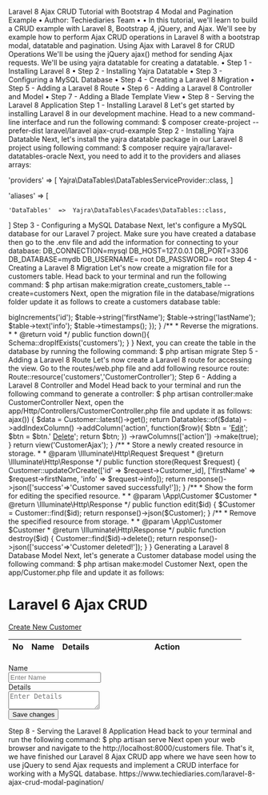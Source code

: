 Laravel 8 Ajax CRUD Tutorial with Bootstrap 4 Modal and Pagination Example
    • Author: Techiediaries Team
    • 
    • 
In this tutorial, we'll learn to build a CRUD example with Laravel 8, Bootstrap 4, jQuery, and Ajax.
We'll see by example how to perform Ajax CRUD operations in Laravel 8 with a bootstrap modal, datatable and pagination.
Using Ajax with Laravel 8 for CRUD Operations
We'll be using the jQuery ajax() method for sending Ajax requests.
We'll be using yajra datatable for creating a datatable.
    • Step 1 - Installing Laravel 8
    • Step 2 - Installing Yajra Datatable
    • Step 3 - Configuring a MySQL Database
    • Step 4 - Creating a Laravel 8 Migration
    • Step 5 - Adding a Laravel 8 Route
    • Step 6 - Adding a Laravel 8 Controller and Model
    • Step 7 - Adding a Blade Template View
    • Step 8 - Serving the Laravel 8 Application
Step 1 - Installing Laravel 8
Let's get started by installing Laravel 8 in our development machine.
Head to a new command-line interface and run the following command:
$ composer create-project --prefer-dist laravel/laravel ajax-crud-example
Step 2 - Installing Yajra Datatable
Next, let's install the yajra datatable package in our Laravel 8 project using following command:
$ composer require yajra/laravel-datatables-oracle
Next, you need to add it to the providers and aliases arrays:

'providers'  =>  [
    Yajra\DataTables\DataTablesServiceProvider::class,
]

'aliases'  =>  [

    'DataTables'  =>  Yajra\DataTables\Facades\DataTables::class,

]
Step 3 - Configuring a MySQL Database
Next, let's configure a MySQL database for our Laravel 7 project. Make sure you have created a database then go to the .env file and add the information for connecting to your database:
DB_CONNECTION=mysql
DB_HOST=127.0.0.1
DB_PORT=3306
DB_DATABASE=mydb
DB_USERNAME= root
DB_PASSWORD= root
Step 4 - Creating a Laravel 8 Migration
Let's now create a migration file for a customers table. Head back to your terminal and run the following command:
$ php artisan make:migration create_customers_table --create=customers
Next, open the migration file in the database/migrations folder update it as follows to create a customers database table:
<?php

use  Illuminate\Support\Facades\Schema;
use  Illuminate\Database\Schema\Blueprint;
use  Illuminate\Database\Migrations\Migration;

class  CreateCustomersTable  extends  Migration{

/**

* Run the migrations.

*

* @return void

*/

public  function up(){

    Schema::create('customers',  function  (Blueprint $table)  {
        $table->bigIncrements('id');
        $table->string('firstName');
        $table->string('lastName');
        $table->text('info');
        $table->timestamps();
    });

}

/**

* Reverse the migrations.

*

* @return void

*/

public  function down(){
    Schema::dropIfExists('customers');

}
}
Next, you can create the table in the database by running the following command:
$ php artisan migrate
Step 5 - Adding a Laravel 8 Route
Let's now create a Laravel 8 route for accessing the view.
Go to the routes/web.php file and add following resource route:
Route::resource('customers','CustomerController');
Step 6 - Adding a Laravel 8 Controller and Model
Head back to your terminal and run the following command to generate a controller:
$ php artisan controller:make CustomerController
Next, open the app/Http/Controllers/CustomerController.php file and update it as follows:
<?php

namespace App\Http\Controllers;

use App\Customer;
use Illuminate\Http\Request;
use DataTables;

class CustomerController extends Controller
{
    /**
     * Display a listing of the resource.
     *
     * @return \Illuminate\Http\Response
     */
    public function index(Request $request)
    {

        if ($request->ajax()) {
            $data = Customer::latest()->get();
            return Datatables::of($data)
                    ->addIndexColumn()
                    ->addColumn('action', function($row){

                           $btn = '<a href="javascript:void(0)" data-toggle="tooltip"  data-id="'.$row->id.'" data-original-title="Edit" class="edit btn btn-primary btn-sm editCustomer">Edit</a>';

                           $btn = $btn.' <a href="javascript:void(0)" data-toggle="tooltip"  data-id="'.$row->id.'" data-original-title="Delete" class="btn btn-danger btn-sm deleteCustomer">Delete</a>';

                            return $btn;
                    })
                    ->rawColumns(['action'])
                    ->make(true);
        }

        return view('CustomerAjax');
    }

    /**
     * Store a newly created resource in storage.
     *
     * @param  \Illuminate\Http\Request  $request
     * @return \Illuminate\Http\Response
     */
    public function store(Request $request)
    {
        Customer::updateOrCreate(['id' => $request->Customer_id],
                ['firstName' => $request->firstName, 'info' => $request->info]);        

        return response()->json(['success'=>'Customer saved successfully!']);
    }
    /**
     * Show the form for editing the specified resource.
     *
     * @param  \App\Customer  $Customer
     * @return \Illuminate\Http\Response
     */
    public function edit($id)
    {
        $Customer = Customer::find($id);
        return response()->json($Customer);
    }

    /**
     * Remove the specified resource from storage.
     *
     * @param  \App\Customer  $Customer
     * @return \Illuminate\Http\Response
     */
    public function destroy($id)
    {
        Customer::find($id)->delete();

        return response()->json(['success'=>'Customer deleted!']);
    }
}
Generating a Laravel 8 Database Model
Next, let's generate a Customer database model using the following command:
$ php artisan make:model Customer
Next, open the app/Customer.php file and update it as follows:
<?php

namespace  App;

use  Illuminate\Database\Eloquent\Model;

class  Customer  extends  Model{

    protected $fillable =  [

        'firstName', 'lastName', 'info'

    ];

}
Step 7 - Adding a Blade Template View
Next, inside the resources/views/ folder, create customer.blade.php file and update it as follows:
<!DOCTYPE html>
<html>
<head>
    <title>Laravel 6 Ajax CRUD Example</title>
    <meta name="csrf-token" content="">
    <link rel="stylesheet" href="https://cdnjs.cloudflare.com/ajax/libs/twitter-bootstrap/4.1.3/css/bootstrap.min.css" />
    <link href="https://cdn.datatables.net/1.10.16/css/jquery.dataTables.min.css" rel="stylesheet">
    <link href="https://cdn.datatables.net/1.10.19/css/dataTables.bootstrap4.min.css" rel="stylesheet">
    <script src="https://ajax.googleapis.com/ajax/libs/jquery/1.9.1/jquery.js"></script>  
    <script src="https://cdnjs.cloudflare.com/ajax/libs/jquery-validate/1.19.0/jquery.validate.js"></script>
    <script src="https://cdn.datatables.net/1.10.16/js/jquery.dataTables.min.js"></script>
    <script src="https://stackpath.bootstrapcdn.com/bootstrap/4.1.3/js/bootstrap.min.js"></script>
    <script src="https://cdn.datatables.net/1.10.19/js/dataTables.bootstrap4.min.js"></script>
</head>
<body>

<div class="container">
    <h1>Laravel 6 Ajax CRUD </h1>
    <a class="btn btn-success" href="javascript:void(0)" id="createNewCustomer"> Create New Customer</a>
    <table class="table table-bordered data-table">
        <thead>
            <tr>
                <th>No</th>
                <th>Name</th>
                <th>Details</th>
                <th width="280px">Action</th>
            </tr>
        </thead>
        <tbody>
        </tbody>
    </table>
</div>

<div class="modal fade" id="ajaxModel" aria-hidden="true">
    <div class="modal-dialog">
        <div class="modal-content">
            <div class="modal-header">
                <h4 class="modal-title" id="modelHeading"></h4>
            </div>
            <div class="modal-body">
                <form id="CustomerForm" name="CustomerForm" class="form-horizontal">
                   <input type="hidden" name="Customer_id" id="Customer_id">
                    <div class="form-group">
                        <label for="name" class="col-sm-2 control-label">Name</label>
                        <div class="col-sm-12">
                            <input type="text" class="form-control" id="name" name="name" placeholder="Enter Name" value="" maxlength="50" required="">
                        </div>
                    </div>

                    <div class="form-group">
                        <label class="col-sm-2 control-label">Details</label>
                        <div class="col-sm-12">
                            <textarea id="detail" name="detail" required="" placeholder="Enter Details" class="form-control"></textarea>
                        </div>
                    </div>

                    <div class="col-sm-offset-2 col-sm-10">
                     <button type="submit" class="btn btn-primary" id="saveBtn" value="create">Save changes
                     </button>
                    </div>
                </form>
            </div>
        </div>
    </div>
</div>

</body>

<script type="text/javascript">
  $(function () {

      $.ajaxSetup({
          headers: {
              'X-CSRF-TOKEN': $('meta[name="csrf-token"]').attr('content')
          }
    });

    var table = $('.data-table').DataTable({
        processing: true,
        serverSide: true,
        ajax: "",
        columns: [
            {data: 'DT_RowIndex', name: 'DT_RowIndex'},
            {data: 'firstName', name: 'firstName'},
            {data: 'lastName', name: 'lastName'},
            {data: 'info', name: 'info'},
            {data: 'action', name: 'action', orderable: false, searchable: false},
        ]
    });

    $('#createNewCustomer').click(function () {
        $('#saveBtn').val("create-Customer");
        $('#Customer_id').val('');
        $('#CustomerForm').trigger("reset");
        $('#modelHeading').html("Create New Customer");
        $('#ajaxModel').modal('show');
    });

    $('body').on('click', '.editCustomer', function () {
      var Customer_id = $(this).data('id');
      $.get("" +'/' + Customer_id +'/edit', function (data) {
          $('#modelHeading').html("Edit Customer");
          $('#saveBtn').val("edit-user");
          $('#ajaxModel').modal('show');
          $('#Customer_id').val(data.id);
          $('#name').val(data.name);
          $('#detail').val(data.detail);
      })
   });

    $('#saveBtn').click(function (e) {
        e.preventDefault();
        $(this).html('Sending..');

        $.ajax({
          data: $('#CustomerForm').serialize(),
          url: "",
          type: "POST",
          dataType: 'json',
          success: function (data) {

              $('#CustomerForm').trigger("reset");
              $('#ajaxModel').modal('hide');
              table.draw();

          },
          error: function (data) {
              console.log('Error:', data);
              $('#saveBtn').html('Save Changes');
          }
      });
    });

    $('body').on('click', '.deleteCustomer', function () {

        var Customer_id = $(this).data("id");
        confirm("Are You sure want to delete !");

        $.ajax({
            type: "DELETE",
            url: ""+'/'+Customer_id,
            success: function (data) {
                table.draw();
            },
            error: function (data) {
                console.log('Error:', data);
            }
        });
    });

  });
</script>
</html>
Step 8 - Serving the Laravel 8 Application
Head back to your terminal and run the following command:
$ php artisan serve
Next open your web browser and navigate to the http://localhost:8000/customers file.
That's it, we have finished our Laravel 8 Ajax CRUD app where we have seen how to use jQuery to send Ajax requests and implement a CRUD interface for working with a MySQL database.
https://www.techiediaries.com/laravel-8-ajax-crud-modal-pagination/ 
